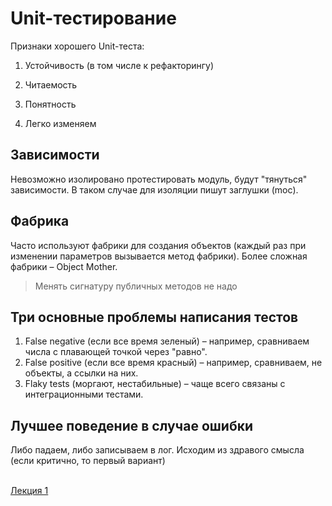 # Unit-тестирование

Признаки хорошего Unit-теста:

1. Устойчивость (в том числе к рефакторингу)

2. Читаемость

3. Понятность

4. Легко изменяем

    

## Зависимости

Невозможно изолировано протестировать модуль, будут "тянуться" зависимости. В таком случае для изоляции пишут заглушки (moc).

 

## Фабрика

Часто используют фабрики для создания объектов (каждый раз при изменении параметров вызывается метод фабрики). Более сложная фабрики – Object Mother.

> Менять сигнатуру публичных методов не надо



## Три основные проблемы написания тестов

1. False negative (если все время зеленый) – например, сравниваем числа с плавающей точкой через "равно".
2. False positive (если все время красный) – например, сравниваем, не объекты, а ссылки на них.
3. Flaky tests (моргают, нестабильные) – чаще всего связаны с интеграционными тестами.



## Лучшее поведение в случае ошибки

Либо падаем, либо записываем в лог. Исходим из здравого смысла (если критично, то первый вариант)

<br>[Лекция 1](https://github.com/ilyasssklimov/bmstu_all/tree/sem_07/Testing/lections/lection_01.md)